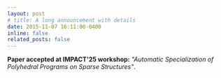 ```yaml
---
layout: post
# title: A long announcement with details
date: 2015-11-07 16:11:00-0400
inline: false
related_posts: false
---
```


**Paper accepted at IMPACT'25 workshop:** *"Automatic Specialization of Polyhedral Programs on Sparse Structures"*. 
